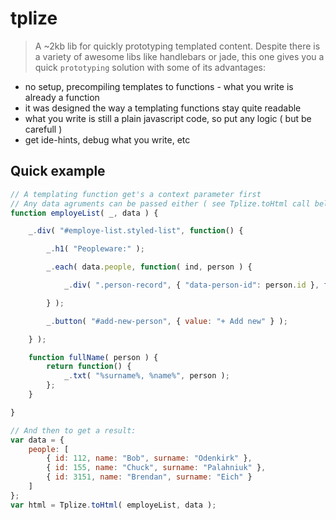 # tplize

> A ~2kb lib for quickly prototyping templated content.
> Despite there is a variety of awesome libs like handlebars or jade, this one gives you a quick `prototyping` solution with some of its advantages:

* no setup, precompiling templates to functions - what you write is already a function
* it was designed the way a templating functions stay quite readable
* what you write is still a plain javascript code, so put any logic ( but be carefull )
* get ide-hints, debug what you write, etc

## Quick example

```javascript
// A templating function get's a context parameter first
// Any data agruments can be passed either ( see Tplize.toHtml call below )
function employeList( _, data ) {

	_.div( "#employe-list.styled-list", function() {

		_.h1( "Peopleware:" );

		_.each( data.people, function( ind, person ) {

			_.div( ".person-record", { "data-person-id": person.id }, fullName( person ) );

		} );

		_.button( "#add-new-person", { value: "+ Add new" } );

	} );

	function fullName( person ) {
		return function() {
			_.txt( "%surname%, %name%", person );
		};
	}

}

// And then to get a result:
var data = {
	people: [
		{ id: 112, name: "Bob", surname: "Odenkirk" },
		{ id: 155, name: "Chuck", surname: "Palahniuk" },
		{ id: 3151, name: "Brendan", surname: "Eich" }
	]
};
var html = Tplize.toHtml( employeList, data );
```

